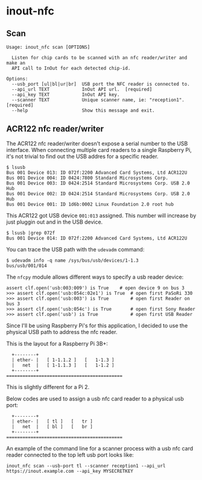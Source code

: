 # inout-nfc

## Scan
```
Usage: inout_nfc scan [OPTIONS]

  Listen for chip cards to be scanned with an nfc reader/writer and make an
  API call to InOut for each detected chip-id.

Options:
  --usb_port [ul|bl|ur|br]  USB port the NFC reader is connected to.
  --api_url TEXT            InOut API url.  [required]
  --api_key TEXT            InOut API key.
  --scanner TEXT            Unique scanner name, ie: "reception1".  [required]
  --help                    Show this message and exit.
```
## ACR122 nfc reader/writer
The ACR122 nfc reader/writer doesn't expose a serial number to the USB
interface. When connecting multiple card readers to a single Raspberry Pi, it's
not trivial to find out the USB addres for a specific reader.

```
$ lsusb 
Bus 001 Device 013: ID 072f:2200 Advanced Card Systems, Ltd ACR122U
Bus 001 Device 004: ID 0424:7800 Standard Microsystems Corp. 
Bus 001 Device 003: ID 0424:2514 Standard Microsystems Corp. USB 2.0 Hub
Bus 001 Device 002: ID 0424:2514 Standard Microsystems Corp. USB 2.0 Hub
Bus 001 Device 001: ID 1d6b:0002 Linux Foundation 2.0 root hub
```

This ACR122 got USB device `001:013` assigned. This number will increase by just
pluggin out and in the USB device.
```
$ lsusb |grep 072f
Bus 001 Device 014: ID 072f:2200 Advanced Card Systems, Ltd ACR122U
```

You can trace the USB path with the `udevadm` command:
```
$ udevadm info -q name /sys/bus/usb/devices/1-1.3
bus/usb/001/014
```

The `nfcpy` module allows different ways to specify a usb reader device:
```
assert clf.open('usb:003:009') is True    # open device 9 on bus 3
>>> assert clf.open('usb:054c:02e1') is True  # open first PaSoRi 330
>>> assert clf.open('usb:003') is True        # open first Reader on bus 3
>>> assert clf.open('usb:054c') is True       # open first Sony Reader
>>> assert clf.open('usb') is True            # open first USB Reader
```

Since I'll be using Raspberry Pi's for this application, I decided to use the
physical USB path to address the nfc reader.

This is the layout for a Raspberry Pi 3B+:
```
  +--------+
  | ether- |   [ 1-1.1.2 ]   [   1-1.3 ]
  |   net  |   [ 1-1.1.3 ]   [   1-1.2 ]
  +--------+ 
===========================================
```

This is slightly different for a Pi 2.

Below codes are used to assign a usb nfc card reader to a physical usb port:
```
  +--------+
  | ether- |   [ tl ]   [   tr ]
  |   net  |   [ bl ]   [   br ]
  +--------+ 
===========================================
```

An example of the command line for a scanner process with a usb nfc card reader
connected to the top left usb port looks like:
```
inout_nfc scan --usb-port tl --scanner reception1 --api_url https://inout.example.com --api_key MYSECRETKEY
```

